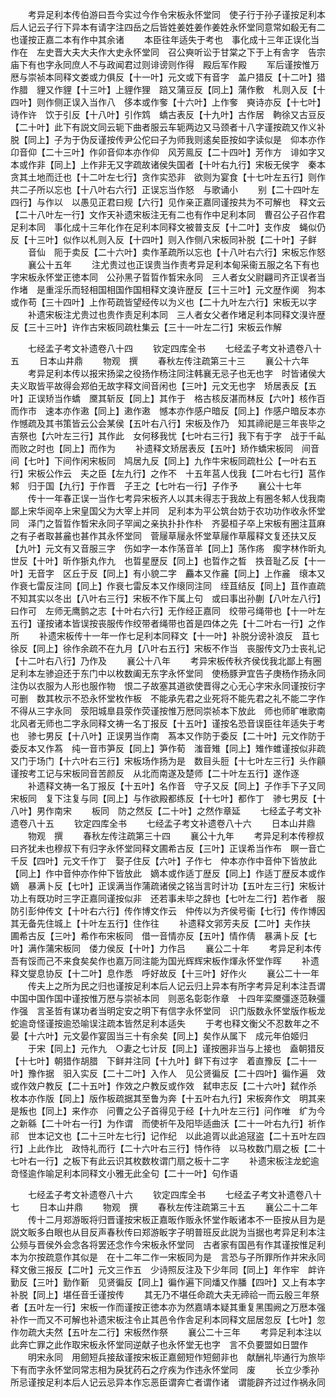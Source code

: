 <!-- { "loadSidebar": true } -->
　　考异足利本传伯游曰吾今实过今作令宋板永怀堂同　使子行于孙子谨按足利本后人记云子行下异本有请字注四岳之后皆姓姜姓姜作姜姓永怀堂同意常如殽无有二也谨按正嘉二本有作中其余诸
　　本臣往年适失于考也　事化成十三年正误化当作在　左史晋大夫大夫作大史永怀堂同　召公奭听讼于甘棠之下于上有舎字　告宗庙下有也字永同庶人不与政闻君过则诽谤则作得　殿后军作殿
　　军后谨按惟万厯与崇祯本同释文娄或力俱反【十一叶】元文或下有音字　盖户猎反【十二叶】猎作腊　貍又作貍【十三叶】上貍作狸　踣又蒲豆反【同上】蒲作敷　札则入反【十四叶】则作侧正误入当作八　侈本或作奓【十六叶】上作奓　奭诗亦反【十七叶】诗作许　饮于引反【十八叶】引作鸩　蟜古表反【十九叶】古作居　軥徐又古豆反【二十叶】此下有説文同云轭下曲者服云车轭两边又马颈者十八字谨按疏又作义补脱【同上】子为于伪反谨按传尹公佗曰子为师我则逺矣臣按如字读似是　仰本亦作卬音仰【二十三叶】作卯音仰本亦作仰　风芳鳯反【二十四叶】芳作方　诽如字又本或作非【同上】上作非无又字疏故诸侯失国者【十叶右九行】宋板无侯字　秦本贪其土地而迁也【十二叶左七行】贪作实恐非　欲则为宴食【十七叶左五行】则作共二子所以忘也【十八叶右六行】正误忘当作怒　与歌诵小
　　别【二十四叶左四行】与作以　以愚见正君曰规【六行】见作亲正嘉同谨按共为不可解也　释文云【二十八叶左一行】文作天补遗宋板注无有二也有作中足利本同　曹召公子召作君足利本同　事化成十三年化作在足利本同释文被普支反【十二叶】支作皮　蝇似仍反【十三叶】似作以札则入反【十四叶】则入作侧八宋板同补脱【二十叶】子鲜
　　音仙　阨于卖反【二十六叶】卖作革疏所以忘也【十八叶右六行】宋板忘作怒
　　襄公十五年
　　注尤贵过也正误贵当作责考异足利本甸采衞五服之名下有也字宋板永怀堂正徳本同　公孙黑子晢晢作晳宋永同　三人者女父尉翩司齐正误者当作堵　是重淫乐而轻相国相国作国相释文溴许歴反【三十三叶】元文歴作阒　狗本或作苟【三十四叶】上作苟疏皆望经传以为义也【二十九叶左六行】宋板无以字
　　补遗宋板注尤贵过也贵作责足利本同　三人者女父者作堵足利本同释文湨许歴反【三十三叶】许作古宋板同疏杜集云【三十一叶左二行】宋板云作解









　　七经孟子考文补遗卷八十四
　　钦定四库全书
　　七经孟子考文补遗卷八十五
　　日本山井鼎
　　物观　撰
　　春秋左传注疏第三十三
　　襄公十六年
　　考异足利本传以报宋扬梁之役扬作杨注同注韩襄无忌子也无也字　时皆诸侯大夫义取皆平故得会郑伯无故字释文间音闲也【三叶】元文无也字　矫居表反【五叶】正误矫当作蟜　黡其斩反【同上】其作于　格古核反湛而林反【六叶】核作百而作市　速本亦作遫【同上】遫作遫　憾本亦作感户暗反【同上】作感户暗反本亦作憾疏及其书策皆云公会某侯【五叶右八行】宋板及作乃　知其禘祀是三年丧毕之吉祭也【六叶左三行】其作此　女何移我忧【七叶右三行】我下有于字　战于千畆而败之时也【同上】而作为
　　补遗释文矫居表反【五叶】矫作蟜宋板同　间音间【七叶】下间作闲宋板同　鸠居九反【同上】九作牛宋板同疏杜公【一叶右五行】宋板公作云　夫之臣【左九行】之作不　十五年莒人伐我【二叶右七行】莒作邾　归于国【九行】于作晋　子王之【七叶右一行】子作予
　　襄公十七年
　　传十一年春正误一当作七考异宋板齐人以其未得志于我故上有圈冬邾人伐我南鄙上宋华阅卒上宋皇国父为大宰上并同　足利本为平公筑台妨于农功功作收永怀堂同　泽门之晢晢作晳宋永同子罕闻之亲执扑扑作朴　齐晏桓子卒上宋板有圈注苴麻之有子者取甚麄也甚作其永怀堂同　菅屦草屦永怀堂草屦作草履释文复还扶又反【九叶】元文有又音服三字　伤如字一本作荡音羊【同上】荡作疡　瘈字林作昕丸世反【十叶】昕作狾丸作九　也晢星歴反【同上】也晢作之晳　抶音耻乙反【十一叶】无音字　区丘于反【同上】有小貌二字　麤本又作麄【同上】上作麄　缞本又作衰七雷反注同【同上】作衰七雷反本又作缞同注同　绖苴结反【同上】苴作直疏不知其实以冬出【八叶右三行】宋板不作下属上句　或曰事出孙蒯【八叶左八行】曰作可　左师无鹰鹯之志【十叶右六行】无作经正嘉同　绞带弓绳带也【十一叶左五行】谨按诸本皆误按丧服传作绞带者绳带也首是四体之先【十二叶右一行】之作所
　　补遗宋板传十一年一作七足利本同释文【十一叶】补脱分谤补浪反　苴七徐反【同上】徐作余疏不在九月【八叶右五行】宋板不作当　丧服传文乃士丧礼记【十二叶右八行】乃作及
　　襄公十八年
　　考异宋板传秋齐侯伐我北鄙上有圈　足利本左骖迫还于东门中以枚数阖无东字永怀堂同　使杨豚尹宜告子庚杨作扬永同注伪以衣服为人形也服作物　恨二子故塞其道欲使晋得之心无心字宋永同谨按衍字可删　数其枚示不恐永怀堂枚作板　不能承先君之业死将不能先君之礼不能二字作不得从三字永同　荥阳城臯县荥作荧谨按惟万厯同崇祯本下放此　师也师旷唯歌南北风者无师也二字永同释文祷一名丁报反【十五叶】谨按名恐音误臣往年适失于考也　骖七男反【十八叶】正误男当作南　蒍本又作防于委反【二十叶】元文作防于委反本又作蒍　纯一音市笋反【同上】笋作荀　滍音雉【同上】雉作蜼谨按似非疏又门于场门【十六叶右三行】宋板场作扬为是　数目头脰【十七叶左三行】头作顅谨按考工记与宋板同音苦颜反　从北而南遂及楚师【二十叶左五行】遂作逐
　　补遗释文祷一名丁报反【十五叶】名作音　守子又反【同上】子作手下子又同宋板同　复下注复与同【同上】与作欲殿都练反【十七叶】都作丁　骖七男反【十八叶】男作南宋
　　板同　防之然反【二十叶】之然作章延
　　七经孟子考文补遗卷八十五
　　钦定四库全书
　　七经孟子考文补遗卷八十六
　　日本山井鼎
　　物观　撰
　　春秋左传注疏第三十四
　　襄公十九年
　　考异足利本传穆叔曰齐犹未也穆叔下有归字永怀堂同释文圃希古反【三叶】正误希当作布　瞑一音亡千反【四叶】元文千作丁　娶子住反【六叶】子作七　仲本亦作中音仲下皆放此【同上】作中音仲亦作仲下皆放此　嫡本或作适丁歴反【同上】作适丁歴反本或作嫡　暴满卜反【七叶】正误满当作蒲疏诸侯之铭当言时计功【五叶左三行】宋板计功上有既功时三字正嘉同谨按似非　还若事未毕之辞也【七叶左二行】若作者　服防引彭仲传文【十叶右六行】传作博文作云　仲传以为齐侯号衞【七行】传作博因其无备先住城上【十叶左五行】住作往
　　补遗释文郛芳夫反【二叶】夫作扶　圃希古反【三叶】希作布宋板同　借一音情亦反【五叶】情作倩　暴满卜反【七叶】满作蒲宋板同　偻力侯反【十叶】力作吕
　　襄公二十年
　　考异足利本传吾有馁而己不来食矣矣作也嘉万同注能为国光辉辉宋板作煇永怀堂作晖
　　补遗释文燮息协反【十二叶】息作悉　呼好故反【十三叶】好作火
　　襄公二十一年
　　传夫上之所为民之归也谨按足利本后人记云归上异本有所字考异足利本注吾谓中国中国作国中谨按惟万厯与崇祯本同　则恶名彰彰作章　十四年栾黡彊逐范鞅彊作强　言圣哲有谋功者当明定安之明下有信字永怀堂同　识门版数永怀堂版作板龙蛇逾竒怪谨按逾恐喻误注疏本皆然足利本适失
　　于考也释文衡父不忍数年之不晏【十六叶】元文晏作宴固当三十有余矣【同上】矣作从属下　成元年伯姬归
　　于宋【同上】元作九　○妻之七计反【同上】谨按圈非当与上接也　盍朝猎反【十七叶】朝猎作胡腊　下鲜并注同【十九叶】鲜下有过字　着直豫反【二十一叶】豫作据　驲入实反【二十二叶】入作人　见公贤徧反【二十四叶】徧作遍　效或作效户教反【二十五叶】作效之户教反或作效　弑申志反【二十六叶】弑作杀　枚本亦作版【同上】版作板疏据其至鲁为奔【十五叶右九行】宋板奔作文　明其来是叛也【同上】来作亦　问曹之公子首得见于经【十九叶左三行】问作唯　纩为今之新緜【二十叶右一行】为作谓　而使祈午及阳毕适曲沃【二十一叶右九行】祈作祁　世本记文也【二十三叶左七行】记作纪　以此追胥以此追冦盗【二十五叶左四行】上此作比　政恃礼而行【二十六叶右三行】恃作待　以马枚数门扇之板【二十七叶右一行】之板下有此云识其枚数枚谓门扇之板十二字
　　补遗宋板注龙蛇逾竒怪逾作喻足利本同释文小雅无此全句【二十一叶】句作语















　　七经孟子考文补遗卷八十六
　　钦定四库全书
　　七经孟子考文补遗卷八十七
　　日本山井鼎
　　物观　撰
　　春秋左传注疏第三十五
　　襄公二十二年
　　传十二月郑游昄将归晋谨按宋板正嘉昄作贩永怀堂作眅诸本不一臣按从目为是説文眅多白眼也从目反声春秋传曰郑游眅字子明普班反此説为当据也考异足利本注公频与晋侯外会念各将罢还念作今宋板永怀堂同　古者家有国邑有作其谨按惟足利本为尔按疏意作其似是　在十二年二作一宋板同为是　言恐与子所罪所作并宋永同释文傲三报反【二叶】元文三作五　少诗照反注及下少年同【同上】年作牢　衅许勤反【三叶】勤作斳　见贤徧反【同上】徧作遍下同燔又作膰【四叶】又上有本字补脱【同上】堪任音壬谨按传
　　其无乃不堪任命疏大夫无禘祫一而云殷三年祭者【五叶左一行】宋板一作而谨按正徳本亦为然嘉靖本疑其重复黑围阙之万厯本强补作一而又不可解也补遗宋板注令止其邑令作舎足利本同释文屈居忽反【七叶】忽作勿疏大夫然【五叶左二行】宋板然作祭
　　襄公二十三年
　　考异足利本注以此奔亡罪之此作取宋板永怀堂同逆献子也永怀堂无也字　言不负要盟如日盟作
　　明宋永同　用劒短兵接敌谨按宋板正嘉劒短作短劒非也　献酬礼毕通行为旅毕下有而字永怀堂同常志相为戾犹药石之疗疾为作违永怀堂同　废
　　长立少季孙所忌谨按足利本后人记云忌异本作忘恶臣谓奔亡者谓作诸　谓能辟齐过过作祸永同

